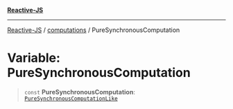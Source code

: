 [**Reactive-JS**](../../README.md)

***

[Reactive-JS](../../README.md) / [computations](../README.md) / PureSynchronousComputation

# Variable: PureSynchronousComputation

> `const` **PureSynchronousComputation**: [`PureSynchronousComputationLike`](../interfaces/PureSynchronousComputationLike.md)
